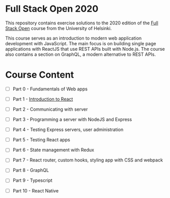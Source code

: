 # Full Stack Open 2020

This repository contains exercise solutions to the 2020 edition of the [Full Stack Open](https://fullstackopen.com/en/about) course from the University of Helsinki.

This course serves as an introduction to modern web application development with JavaScript. The main focus is on building single page applications with ReactJS that use REST APIs built with Node.js. The course also contains a section on GraphQL, a modern alternative to REST APIs.

# Course Content
- [ ] Part 0 - Fundamentals of Web apps

- [ ] Part 1 - [Introduction to React](https://fullstackopen.com/en/part1)

- [ ] Part 2 - Communicating with server

- [ ] Part 3 - Programming a server with NodeJS and Express

- [ ] Part 4 - Testing Express servers, user administration

- [ ] Part 5 - Testing React apps

- [ ] Part 6 - State management with Redux

- [ ] Part 7 - React router, custom hooks, styling app with CSS and webpack

- [ ] Part 8 - GraphQL

- [ ] Part 9 - Typescript

- [ ] Part 10 - React Native
